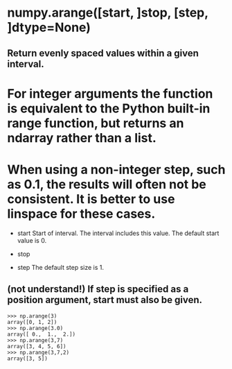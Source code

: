 # numpy.arange([start, ]stop, [step, ]dtype=None)
## Return evenly spaced values within a given interval.

# For integer arguments the function is equivalent to the Python built-in range function, but returns an ndarray rather than a list.

# When using a non-integer step, such as 0.1, the results will often not be consistent. It is better to use linspace for these cases.

- start
Start of interval. The interval includes this value. The default start value is 0.

- stop


- step
 The default step size is 1. 
 ## (not understand!) If step is specified as a position argument, start must also be given.




```
>>> np.arange(3)
array([0, 1, 2])
>>> np.arange(3.0)
array([ 0.,  1.,  2.])
>>> np.arange(3,7)
array([3, 4, 5, 6])
>>> np.arange(3,7,2)
array([3, 5])
```
